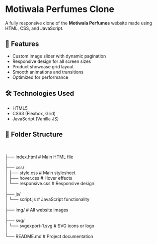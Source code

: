 # Motiwala Perfumes Clone

A fully responsive clone of the **Motiwala Perfumes** website made using HTML, CSS, and JavaScript.

## 🚀 Features
- Custom image slider with dynamic pagination
- Responsive design for all screen sizes
- Product showcase grid layout
- Smooth animations and transitions
- Optimized for performance

## 🛠️ Technologies Used
- HTML5  
- CSS3 (Flexbox, Grid)  
- JavaScript (Vanilla JS)

## 📂 Folder Structure
<br>
<br>├── index.html # Main HTML file
<br>│
<br>├── css/
<br>│ ├── style.css # Main stylesheet
<br>│ ├── hover.css # Hover effects
<br>│ └── responsive.css # Responsive design
<br>│
<br>├── js/
<br>│ └── script.js # JavaScript functionality
<br>│
<br>├── img/ # All website images
<br>│
<br>├── svg/
<br>│ └── svgexport-1.svg # SVG icons or logo
<br>│
<br>└── README.md # Project documentation